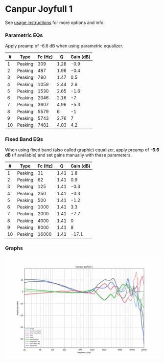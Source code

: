 # Canpur Joyfull 1
See [usage instructions](https://github.com/jaakkopasanen/AutoEq#usage) for more options and info.

### Parametric EQs
Apply preamp of -6.6 dB when using parametric equalizer.

|   # | Type    |   Fc (Hz) |    Q |   Gain (dB) |
|-----|---------|-----------|------|-------------|
|   1 | Peaking |       309 | 1.28 |        -0.9 |
|   2 | Peaking |       487 | 1.98 |        -0.4 |
|   3 | Peaking |       790 | 1.47 |         0.5 |
|   4 | Peaking |      1059 | 2.44 |         2.6 |
|   5 | Peaking |      1530 | 2.65 |        -1.6 |
|   6 | Peaking |      2046 | 2.16 |        -7   |
|   7 | Peaking |      3607 | 4.96 |        -5.3 |
|   8 | Peaking |      5579 | 6    |        -1   |
|   9 | Peaking |      5743 | 2.76 |         7   |
|  10 | Peaking |      7481 | 4.03 |         4.2 |

### Fixed Band EQs
When using fixed band (also called graphic) equalizer, apply preamp of **-6.6 dB** (if available) and set gains manually with these parameters.

|   # | Type    |   Fc (Hz) |    Q |   Gain (dB) |
|-----|---------|-----------|------|-------------|
|   1 | Peaking |        31 | 1.41 |         1.8 |
|   2 | Peaking |        62 | 1.41 |         0.9 |
|   3 | Peaking |       125 | 1.41 |        -0.3 |
|   4 | Peaking |       250 | 1.41 |        -0.3 |
|   5 | Peaking |       500 | 1.41 |        -1.2 |
|   6 | Peaking |      1000 | 1.41 |         3.3 |
|   7 | Peaking |      2000 | 1.41 |        -7.7 |
|   8 | Peaking |      4000 | 1.41 |         0   |
|   9 | Peaking |      8000 | 1.41 |         8   |
|  10 | Peaking |     16000 | 1.41 |       -17.1 |

### Graphs
![](./Canpur%20Joyfull%201.png)
